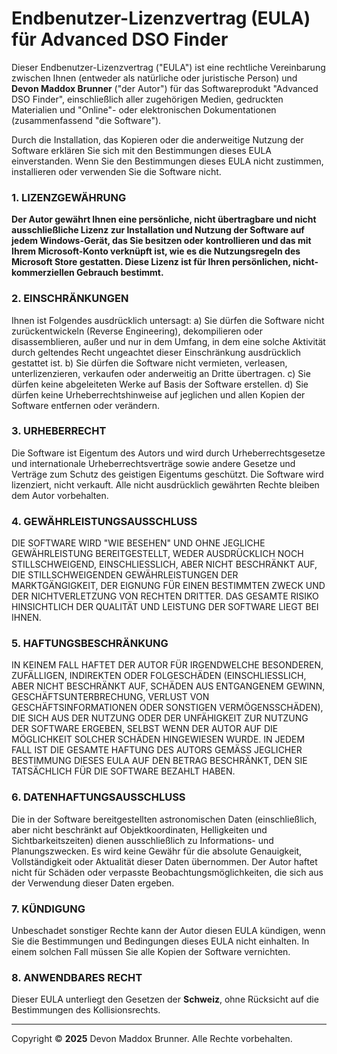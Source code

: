 # Endbenutzer-Lizenzvertrag (EULA) für Advanced DSO Finder

Dieser Endbenutzer-Lizenzvertrag ("EULA") ist eine rechtliche Vereinbarung zwischen Ihnen (entweder als natürliche oder juristische Person) und **Devon Maddox Brunner** ("der Autor") für das Softwareprodukt "Advanced DSO Finder", einschließlich aller zugehörigen Medien, gedruckten Materialien und "Online"- oder elektronischen Dokumentationen (zusammenfassend "die Software").

Durch die Installation, das Kopieren oder die anderweitige Nutzung der Software erklären Sie sich mit den Bestimmungen dieses EULA einverstanden. Wenn Sie den Bestimmungen dieses EULA nicht zustimmen, installieren oder verwenden Sie die Software nicht.

### 1. LIZENZGEWÄHRUNG
**Der Autor gewährt Ihnen eine persönliche, nicht übertragbare und nicht ausschließliche Lizenz zur Installation und Nutzung der Software auf jedem Windows-Gerät, das Sie besitzen oder kontrollieren und das mit Ihrem Microsoft-Konto verknüpft ist, wie es die Nutzungsregeln des Microsoft Store gestatten. Diese Lizenz ist für Ihren persönlichen, nicht-kommerziellen Gebrauch bestimmt.**

### 2. EINSCHRÄNKUNGEN
Ihnen ist Folgendes ausdrücklich untersagt:
a) Sie dürfen die Software nicht zurückentwickeln (Reverse Engineering), dekompilieren oder disassemblieren, außer und nur in dem Umfang, in dem eine solche Aktivität durch geltendes Recht ungeachtet dieser Einschränkung ausdrücklich gestattet ist.
b) Sie dürfen die Software nicht vermieten, verleasen, unterlizenzieren, verkaufen oder anderweitig an Dritte übertragen.
c) Sie dürfen keine abgeleiteten Werke auf Basis der Software erstellen.
d) Sie dürfen keine Urheberrechtshinweise auf jeglichen und allen Kopien der Software entfernen oder verändern.

### 3. URHEBERRECHT
Die Software ist Eigentum des Autors und wird durch Urheberrechtsgesetze und internationale Urheberrechtsverträge sowie andere Gesetze und Verträge zum Schutz des geistigen Eigentums geschützt. Die Software wird lizenziert, nicht verkauft. Alle nicht ausdrücklich gewährten Rechte bleiben dem Autor vorbehalten.

### 4. GEWÄHRLEISTUNGSAUSSCHLUSS
DIE SOFTWARE WIRD "WIE BESEHEN" UND OHNE JEGLICHE GEWÄHRLEISTUNG BEREITGESTELLT, WEDER AUSDRÜCKLICH NOCH STILLSCHWEIGEND, EINSCHLIESSLICH, ABER NICHT BESCHRÄNKT AUF, DIE STILLSCHWEIGENDEN GEWÄHRLEISTUNGEN DER MARKTGÄNGIGKEIT, DER EIGNUNG FÜR EINEN BESTIMMTEN ZWECK UND DER NICHTVERLETZUNG VON RECHTEN DRITTER. DAS GESAMTE RISIKO HINSICHTLICH DER QUALITÄT UND LEISTUNG DER SOFTWARE LIEGT BEI IHNEN.

### 5. HAFTUNGSBESCHRÄNKUNG
IN KEINEM FALL HAFTET DER AUTOR FÜR IRGENDWELCHE BESONDEREN, ZUFÄLLIGEN, INDIREKTEN ODER FOLGESCHÄDEN (EINSCHLIESSLICH, ABER NICHT BESCHRÄNKT AUF, SCHÄDEN AUS ENTGANGENEM GEWINN, GESCHÄFTSUNTERBRECHUNG, VERLUST VON GESCHÄFTSINFORMATIONEN ODER SONSTIGEN VERMÖGENSSCHÄDEN), DIE SICH AUS DER NUTZUNG ODER DER UNFÄHIGKEIT ZUR NUTZUNG DER SOFTWARE ERGEBEN, SELBST WENN DER AUTOR AUF DIE MÖGLICHKEIT SOLCHER SCHÄDEN HINGEWIESEN WURDE. IN JEDEM FALL IST DIE GESAMTE HAFTUNG DES AUTORS GEMÄSS JEGLICHER BESTIMMUNG DIESES EULA AUF DEN BETRAG BESCHRÄNKT, DEN SIE TATSÄCHLICH FÜR DIE SOFTWARE BEZAHLT HABEN.

### 6. DATENHAFTUNGSAUSSCHLUSS
Die in der Software bereitgestellten astronomischen Daten (einschließlich, aber nicht beschränkt auf Objektkoordinaten, Helligkeiten und Sichtbarkeitszeiten) dienen ausschließlich zu Informations- und Planungszwecken. Es wird keine Gewähr für die absolute Genauigkeit, Vollständigkeit oder Aktualität dieser Daten übernommen. Der Autor haftet nicht für Schäden oder verpasste Beobachtungsmöglichkeiten, die sich aus der Verwendung dieser Daten ergeben.

### 7. KÜNDIGUNG
Unbeschadet sonstiger Rechte kann der Autor diesen EULA kündigen, wenn Sie die Bestimmungen und Bedingungen dieses EULA nicht einhalten. In einem solchen Fall müssen Sie alle Kopien der Software vernichten.

### 8. ANWENDBARES RECHT
Dieser EULA unterliegt den Gesetzen der **Schweiz**, ohne Rücksicht auf die Bestimmungen des Kollisionsrechts.

---
Copyright © **2025** Devon Maddox Brunner. Alle Rechte vorbehalten.
